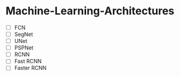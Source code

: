# Machine-Learning-Architectures
- [ ] FCN
- [ ] SegNet
- [ ] UNet
- [ ] PSPNet
- [ ] RCNN
- [ ] Fast RCNN
- [ ] Faster RCNN
